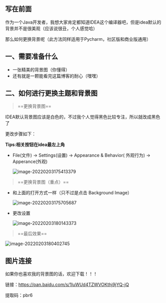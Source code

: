 ## 写在前面

作为一个Java开发者，我想大家肯定都知道IDEA这个编译器吧，但是idea默认的背景并不是很美观（应该说很丑，个人感觉哈）

那么如何更换背景呢（此方法同样适用于Pycharm，社区版和商业版通用）

## 一、需要准备什么

- 一张精美的背景图（你懂得）
- 还有就是一颗能看完这篇博客的耐心（嘿嘿）

## 二、如何进行更换主题和背景图

> ==更换背景图==

IDEA默认背景图应该是白色的，不过我个人觉得黑色比较专注，所以就改成黑色了

更改步骤如下：

**Tips:相关按钮在idea最左上角**

- File(文件)  -> Settings(设置) -> Appearance & Behavior( 外观行为) -> Apperance(外观)

   ![image-20220203175413379](https://gitee.com/lovely-hair/blog-img/raw/master/img/20220203175430.png)

> ==更换背景图（重点）==

- 和上面的打开方式一样（只不过是点击 Background Image）

   ![image-20220203175705687](https://gitee.com/lovely-hair/blog-img/raw/master/img/20220203175705.png)

   

- 更改设置

  

  ![image-20220203180143373](https://gitee.com/lovely-hair/blog-img/raw/master/img/20220203180143.png)



> ==最后效果==

![image-20220203180402745](https://gitee.com/lovely-hair/blog-img/raw/master/img/20220203180403.png)

## 图片连接

如果你也喜欢我的背景图的话，欢迎下载！！！

链接：https://pan.baidu.com/s/1IuWUd4TZWVOKthj9jYQ-jQ 

提取码：pbr6